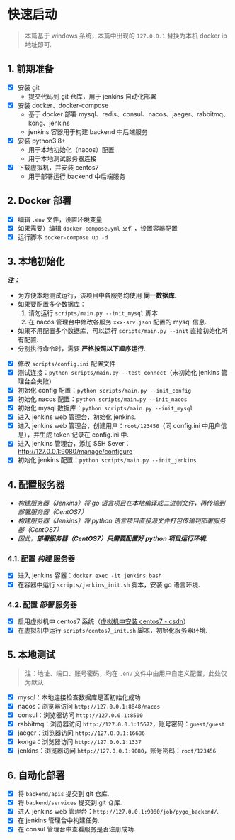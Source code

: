 # 快速启动

> 本篇基于 windows 系统，本篇中出现的 `127.0.0.1` 替换为本机 docker ip 地址即可.

## 1. 前期准备

- [x] 安装 git
    + 提交代码到 git 仓库，用于 jenkins 自动化部署
- [x] 安装 docker、docker-compose
    + 基于 docker 部署 mysql、redis、consul、nacos、jaeger、rabbitmq、kong、jenkins
    + jenkins 容器用于构建 backend 中后端服务
- [x] 安装 python3.8+
    + 用于本地初始化（nacos）配置
    + 用于本地测试服务器连接
- [x] 下载虚拟机，并安装 centos7
    + 用于部署运行 backend 中后端服务

## 2. Docker 部署

- [x] 编辑 `.env` 文件，设置环境变量
- [x] 如果需要）编辑 `docker-compose.yml` 文件，设置容器配置
- [x] 运行脚本 `docker-compose up -d`

## 3. 本地初始化

***注：***

+ 为方便本地测试运行，该项目中各服务均使用 **同一数据库**.
+ 如果要配置多个数据库：
    1. 请勿运行 `scripts/main.py --init_mysql` 脚本
    1. 在 nacos 管理台中修改各服务 `xxx-srv.json` 配置的 mysql 信息.
+ 如果不用配置多个数据库，可以运行 `scripts/main.py --init` 直接初始化所有配置.
+ 分别执行命令时，需要 **严格按照以下顺序运行**.

- [x] 修改 `scripts/config.ini` 配置文件
- [x] 测试连接：`python scripts/main.py --test_connect`（未初始化 jenkins 管理台会失败）
- [x] 初始化 config 配置：`python scripts/main.py --init_config`
- [x] 初始化 nacos 配置：`python scripts/main.py --init_nacos`
- [x] 初始化 mysql 数据库：`python scripts/main.py --init_mysql`
- [x] 进入 jenkins web 管理台，初始化 jenkins.
- [x] 进入 jenkins web 管理台，创建用户：`root/123456`（同 config.ini 中用户信息），并生成 token 记录在 config.ini 中.
- [x] 进入 jenkins 管理台，添加 SSH Sever：<http://127.0.0.1:9080/manage/configure>
- [x] 初始化 jenkins 配置：`python scripts/main.py --init_jenkins`

## 4. 配置服务器

+ *构建服务器（Jenkins）将 go 语言项目在本地编译成二进制文件，再传输到部署服务器（CentOS7）*
+ *构建服务器（Jenkins）将 python 语言项目直接源文件打包传输到部署服务器（CentOS7）*
+ *因此，**部署服务器（CentOS7）只需要配置好 python 项目运行环境.***

### 4.1. 配置 *构建* 服务器

- [x] 进入 jenkins 容器：`docker exec -it jenkins bash`
- [x] 在容器中运行 `scripts/jenkins_init.sh` 脚本，安装 go 语言环境.

### 4.2. 配置 *部署* 服务器

- [x] 启用虚拟机中 centos7 系统（[虚拟机中安装 centos7 - csdn](https://blog.csdn.net/hjp2020/article/details/106156642)）
- [x] 在虚拟机中运行 `scripts/centos7_init.sh` 脚本，初始化服务器环境.

## 5. 本地测试

> 注：地址、端口、账号密码，均在 `.env` 文件中由用户自定义配置，此处仅为默认.

- [x] mysql：本地连接检查数据库是否初始化成功
- [x] nacos：浏览器访问 `http://127.0.0.1:8848/nacos`
- [x] consul：浏览器访问 `http://127.0.0.1:8500`
- [x] rabbitmq：浏览器访问 `http://127.0.0.1:15672`，账号密码：`guest/guest`
- [x] jaeger：浏览器访问 `http://127.0.0.1:16686`
- [x] konga：浏览器访问 `http://127.0.0.1:1337`
- [x] jenkins：浏览器访问 `http://127.0.0.1:9080`，账号密码：`root/123456`

## 6. 自动化部署

- [x] 将 `backend/apis` 提交到 git 仓库.
- [x] 将 `backend/services` 提交到 git 仓库.
- [x] 进入 jenkins web 管理台：`http://127.0.0.1:9080/job/pygo_backend/`.
- [x] 在 jenkins 管理台中构建任务.
- [x] 在 consul 管理台中查看服务是否注册成功.
